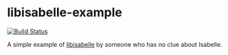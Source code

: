 # libisabelle-example
[![Build Status](https://travis-ci.org/fthomas/libisabelle-example.svg?branch=master)](https://travis-ci.org/fthomas/libisabelle-example)

A simple example of [libisabelle](https://github.com/larsrh/libisabelle)
by someone who has no clue about Isabelle.
